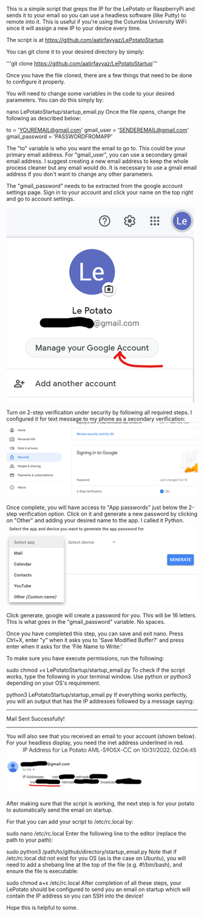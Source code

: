 This is a simple script that greps the IP for the LePotato or RaspberryPi and sends it to your email so you can use a headless software (like Putty) to remote into it. This is useful if you're using the Columbia University WiFi since it will assign a new IP to your device every time. 

The script is at https://github.com/aatirfayyaz/LePotatoStartup

You can git clone it to your desired directory by simply:

'''git clone https://github.com/aatirfayyaz/LePotatoStartup'''

Once you have the file cloned, there are a few things that need to be done to configure it properly.

You will need to change some variables in the code to your desired parameters. You can do this simply by:

nano LePotatoStartup/startup_email.py
Once the file opens, change the following as described below:

to = 'YOUREMAIL@gmail.com'
gmail_user = 'SENDEREMAIL@gmail.com'
gmail_password = 'PASSWORDFROMAPP'

The "to" variable is who you want the email to go to. This could be your primary email address. For "gmail_user", you can use a secondary gmail email address. I suggest creating a new email address to keep the whole process cleaner but any email would do. It is necessary to use a gmail email address if you don't want to change any other parameters.

The "gmail_password" needs to be extracted from the google account settings page. Sign in to your account and click your name on the top right and go to account settings.

![alt text](https://github.com/aatirfayyaz/LePotatoStartup/blob/main/Manage.png?raw=true)

Turn on 2-step verification under security by following all required steps. I configured it for text message to my phone as a secondary verification:
![alt text](https://github.com/aatirfayyaz/LePotatoStartup/blob/main/2FA.png?raw=true)

Once complete, you will have access to "App passwords" just below the 2-step verification option. Click on it and generate a new password by clicking on "Other" and adding your desired name to the app. I called it Python. 
![alt text](https://github.com/aatirfayyaz/LePotatoStartup/blob/main/AppPassword.png?raw=true)

Click generate, google will create a password for you. This will be 16 letters. This is what goes in the "gmail_password" variable. No spaces.

Once you have completed this step, you can save and exit nano. Press Ctrl+X, enter "y" when it asks you to 'Save Modified Buffer?' and press enter when it asks for the 'File Name to Write:'

To make sure you have execute permissions, run the following:

sudo chmod +x LePotatoStartup/startup_email.py
To check if the script works, type the following in your terminal window. Use python or python3 depending on your OS's requirement.

python3 LePotatoStartup/startup_email.py
If everything works perfectly, you will an output that has the IP addresses followed by a message saying:

****************************************
Mail Sent Successfully!
****************************************
You will also see that you received an email to your account (shown below). For your headless display, you need the inet address underlined in red.
![alt text](https://github.com/aatirfayyaz/LePotatoStartup/blob/main/IPemail.png?raw=true)

After making sure that the script is working, the next step is for your potato to automatically send the email on startup.

For that you can add your script to /etc/rc.local by:

sudo nano /etc/rc.local
Enter the following line to the editor (replace the path to your path):

sudo python3 /path/to/github/directory/startup_email.py
Note that if /etc/rc.local did not exist for you OS (as is the case on Ubuntu), you will need to add a shebang line at the top of the file (e.g. #!/bin/bash), and ensure the file is executable:

sudo chmod a+x /etc/rc.local
After completion of all these steps, your LePotato should be configured to send you an email on startup which will contain the IP address so you can SSH into the device! 

Hope this is helpful to some.
